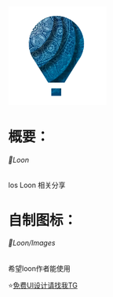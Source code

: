 <img src="https://raw.githubusercontent.com/RainyMoment/Loon/main/Images/Logo1.png" width="200" height="200"/>

# 概要：
###### 📍Loon
Ios Loon 相关分享

# 自制图标： 
###### 📍Loon/Images
希望loon作者能使用

⭐️[免费UI设计请找我TG](https://t.me/iFreeUI)
